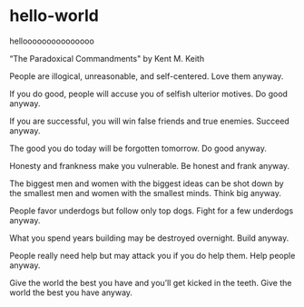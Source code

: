 # hello-world
hellooooooooooooooo

“The Paradoxical Commandments" by Kent M. Keith
 
 People are illogical, unreasonable, and self-centered.
 Love them anyway.
 
 If you do good, people will accuse you of selfish ulterior motives.
 Do good anyway.
 
 If you are successful, you will win false friends and true enemies.
 Succeed anyway.
 
 The good you do today will be forgotten tomorrow.
 Do good anyway.
 
 Honesty and frankness make you vulnerable.
 Be honest and frank anyway.
 
 The biggest men and women with the biggest ideas can be shot down by the smallest men and women with the smallest minds.
 Think big anyway.
 
 People favor underdogs but follow only top dogs.
 Fight for a few underdogs anyway.
 
 What you spend years building may be destroyed overnight.
 Build anyway.
 
 People really need help but may attack you if you do help them.
 Help people anyway.
 
 Give the world the best you have and you’ll get kicked in the teeth.
 Give the world the best you have anyway.
